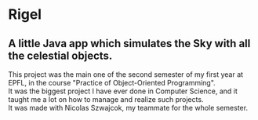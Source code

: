 # Rigel
## A little Java app which simulates the Sky with all the celestial objects.
This project was the main one of the second semester of my first year at EPFL, in the course "Practice of Object-Oriented Programming".  
It was the biggest project I have ever done in Computer Science, and it taught me a lot on how to manage and realize such projects.  
It was made with Nicolas Szwajcok, my teammate for the whole semester.  
